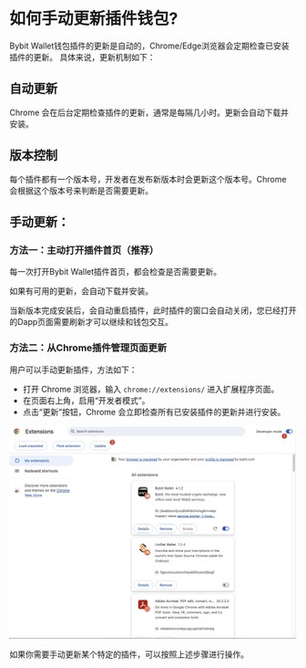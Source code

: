 # 如何手动更新插件钱包?

Bybit Wallet钱包插件的更新是自动的，Chrome/Edge浏览器会定期检查已安装插件的更新。
具体来说，更新机制如下：

## 自动更新

Chrome 会在后台定期检查插件的更新，通常是每隔几小时。更新会自动下载并安装。

## 版本控制

每个插件都有一个版本号，开发者在发布新版本时会更新这个版本号。Chrome 会根据这个版本号来判断是否需要更新。

## 手动更新：

### 方法一：主动打开插件首页（推荐）

每一次打开Bybit Wallet插件首页，都会检查是否需要更新。

如果有可用的更新，会自动下载并安装。

当新版本完成安装后，会自动重启插件，此时插件的窗口会自动关闭，您已经打开的Dapp页面需要刷新才可以继续和钱包交互。
### 方法二：从Chrome插件管理页面更新
用户可以手动更新插件，方法如下：
- 打开 Chrome 浏览器，输入 `chrome://extensions/` 进入扩展程序页面。
- 在页面右上角，启用“开发者模式”。
- 点击“更新”按钮，Chrome 会立即检查所有已安装插件的更新并进行安装。

![update-wallet](../public/chrome-update-guide.jpeg)

如果你需要手动更新某个特定的插件，可以按照上述步骤进行操作。
